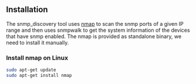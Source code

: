 ## Installation

The snmp_discovery tool uses [nmap](https://nmap.org/) to scan the snmp ports of a given IP range and then uses snmpwalk to get the system 
information of the devices that have snmp enabled. The nmap is provided as standalone binary, we need to install it
manually. 

### Install nmap on Linux

```bash
sudo apt-get update
sudo apt-get install nmap
```

